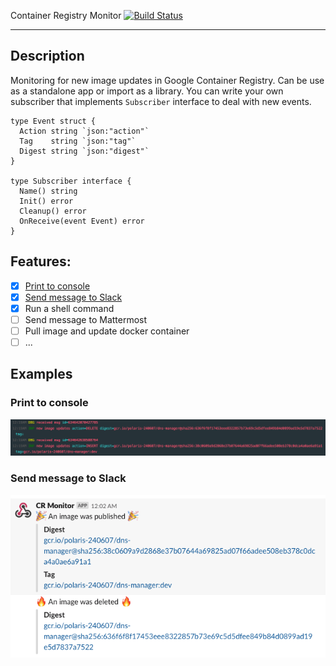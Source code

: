 Container Registry Monitor
[![Build Status](https://travis-ci.org/psucodervn/crmon.svg?branch=master)](https://travis-ci.org/psucodervn/crmon)

----------

## Description

Monitoring for new image updates in Google Container Registry.
Can be use as a standalone app or import as a library.
You can write your own subscriber that implements `Subscriber` interface to deal with new events.

```golang
type Event struct {
  Action string `json:"action"`
  Tag    string `json:"tag"`
  Digest string `json:"digest"`
}

type Subscriber interface {
  Name() string
  Init() error
  Cleanup() error
  OnReceive(event Event) error
}
```

## Features:
  - [x] [Print to console](#print-to-console)
  - [x] [Send message to Slack](#send-message-to-slack)
  - [x] Run a shell command
  - [ ] Send message to Mattermost
  - [ ] Pull image and update docker container
  - [ ] ...

## Examples

### Print to console
![Print to console](/docs/console.png)

### Send message to Slack
![Send message to Slack](/docs/slack.png)
